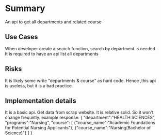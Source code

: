 # Summary
An api to get all departments and related course

## Use Cases
When developer create a search function, search by department is needed. It is required to have an api list all departments

## Risks
It is likely some write "departments & course" as hard code. Hence ,this api is useless, but it is a bad practice.

## Implementation details
It is a basic api.
Get data from scrap website. It is relative solid. So it won't change frequntly.
example response:
{
    "department":"HEALTH SCIENCES",
    "programs":"Nursing",
    "course": [
        {"course_name":"Academic Foundations for Potential Nursing Applicants"},
        {"course_name":"Nursing(Bachelor of Science)"}
    ]
}